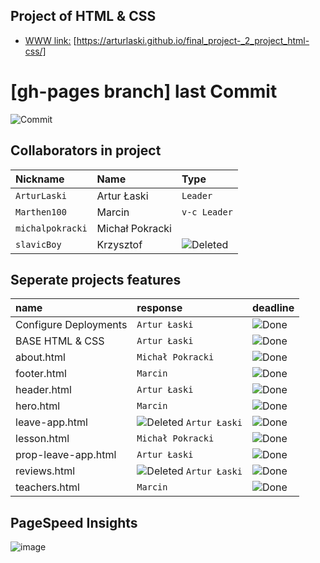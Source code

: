 ## Project of HTML & CSS 

 - [WWW link:](https://arturlaski.github.io/final_project-_2_project_html-css/) [https://arturlaski.github.io/final_project-_2_project_html-css/]


# [gh-pages branch] last Commit

![Commit](https://img.shields.io/github/last-commit/ArturLaski/final_project-_2_project_html-css/gh-pages)


## Collaborators in project


| Nickname | Name | Type     | 
| :-------- | :------- | :------- | 
| `ArturLaski` | Artur Łaski | `Leader` | 
| `Marthen100` | Marcin | `v-c Leader` | 
| `michalpokracki` | Michał Pokracki | ` ` | 
| `slavicBoy` | Krzysztof | ![Deleted](https://img.shields.io/badge/Krzysztof-is%20deleted%20from%20project%20due%20to%20not%20responding%20and%20failure%20to%20meet%20deadlines-red) | 

## Seperate projects features

| name | response | deadline     | 
| :-------- | :------- | :------- | 
| Configure Deployments | `Artur Łaski` | ![Done](https://img.shields.io/badge/done-green) | 
| BASE HTML & CSS | `Artur Łaski` | ![Done](https://img.shields.io/badge/done-green) | 
| about.html | `Michał Pokracki` | ![Done](https://img.shields.io/badge/done-green) | 
| footer.html | `Marcin` | ![Done](https://img.shields.io/badge/done-green)  | 
| header.html | `Artur Łaski` | ![Done](https://img.shields.io/badge/done-green)  | 
| hero.html | `Marcin` | ![Done](https://img.shields.io/badge/done-green) | 
| leave-app.html | ![Deleted](https://img.shields.io/badge/Krzysztof-is%20delete%20from%20project-red) `Artur Łaski` | ![Done](https://img.shields.io/badge/done-green) | 
| lesson.html | `Michał Pokracki` | ![Done](https://img.shields.io/badge/done-green) | 
| prop-leave-app.html | `Artur Łaski` | ![Done](https://img.shields.io/badge/done-green) | 
| reviews.html | ![Deleted](https://img.shields.io/badge/Krzysztof-is%20delete%20from%20project-red) `Artur Łaski` | ![Done](https://img.shields.io/badge/done-green) | 
| teachers.html | `Marcin` | ![Done](https://img.shields.io/badge/done-green) | 

## PageSpeed Insights

![image](https://github.com/user-attachments/assets/07ab89ae-0b65-43e6-ab15-36cd129544a9)

